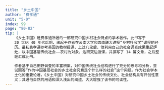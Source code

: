 ```yaml
---
title: "乡土中国"
author: "费孝通"
unit: "5-0"
index: 99
page: "80-82"
tip: |
    《乡土中国》是费孝通所著的一部研究中国乡村社会特点的学术著作。此书写于
    20 世纪 40 年代后期，缘起于作者在云南大学和西南联大讲授“乡村社会学”课程的经
    历。最初费孝通参考美国的教材授课，上过几轮后，他利用自己的社会调查成果重起炉
    灶，以中国基层传统社会——农村为对象，边研究边授课，并撰写了 14 篇文章，之后整
    理汇成此书。

    作者基于自己田野调查的丰富积累，对中国传统社会结构进行了充分的思考和分析，尝
    试回答“作为中国基层社会的乡土社会究竟是个什么样的社会”这个问题。作为社会学本
    土化的重要论著，《乡土中国》对研究中国乡土社会的传统文化、社会结构具有开创性意
    义；其通俗自然的用语和深入浅出的阐述，大大增强了该书的可读性。
---
```

